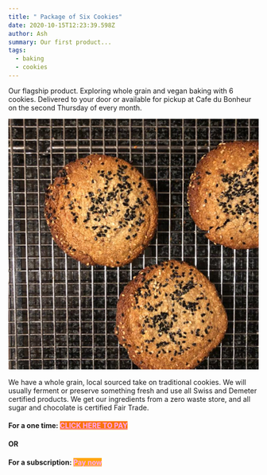 ```yaml
---
title: " Package of Six Cookies"
date: 2020-10-15T12:23:39.598Z
author: Ash
summary: Our first product...
tags:
  - baking
  - cookies
---
```

Our flagship product. Exploring whole grain and vegan baking with 6 cookies. Delivered to your door or available for pickup at Cafe du Bonheur on the second Thursday of every month. 

![A cookie illustration](/static/img/c4b19cb8-f5a9-4db0-942e-43f88b1af502.jpg "Cookie Monsta")

We have a whole grain, local sourced take on traditional cookies. We will usually ferment or preserve something fresh and use all Swiss and Demeter certified products. We get our ingredients from a zero waste store, and all sugar and chocolate is certified Fair Trade.

#### For a one time:  <a style="background:#fa740b !important;color:#ffa5ff !important" data-id="paythen" href="https://app.paythen.co/company/superpotent/plan/yhugwlgeso" id="payment-button">CLICK HERE TO PAY</a><script type="text/javascript" src="https://paythen.co/App/js/modal-payment.js"></script>

#### OR

#### For a subscription: <a style="background:#ffa50b !important;color:#ffa5ff !important" data-id="paythen" href="https://app.paythen.co/company/superpotent/plan/lxuaquwukq" id="payment-button">Pay now</a><script type="text/javascript" src="https://paythen.co/App/js/modal-payment.js"></script>